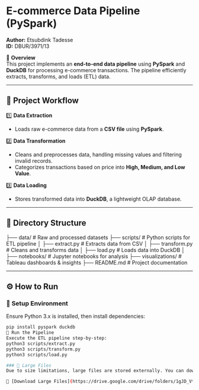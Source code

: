 # E-commerce Data Pipeline (PySpark)  
**Author:** Etsubdink Tadesse  
**ID:** DBUR/3971/13  

📌 **Overview**  
This project implements an **end-to-end data pipeline** using **PySpark** and **DuckDB** for processing e-commerce transactions. The pipeline efficiently extracts, transforms, and loads (ETL) data.

---

## 🚀 Project Workflow

1️⃣ **Data Extraction**  
   - Loads raw e-commerce data from a **CSV file** using **PySpark**.

2️⃣ **Data Transformation**  
   - Cleans and preprocesses data, handling missing values and filtering invalid records.  
   - Categorizes transactions based on price into **High, Medium, and Low Value**.

3️⃣ **Data Loading**  
   - Stores transformed data into **DuckDB**, a lightweight OLAP database.

---

## 📂 Directory Structure
├── data/ # Raw and processed datasets ├── scripts/ # Python scripts for ETL pipeline │ ├── extract.py # Extracts data from CSV │ ├── transform.py # Cleans and transforms data │ ├── load.py # Loads data into DuckDB │ ├── notebooks/ # Jupyter notebooks for analysis ├── visualizations/ # Tableau dashboards & insights ├── README.md # Project documentation

---

## ⚙️ How to Run

### 🔹 **Setup Environment**
Ensure Python 3.x is installed, then install dependencies:

```sh
pip install pyspark duckdb
🔹 Run the Pipeline
Execute the ETL pipeline step-by-step:
python3 scripts/extract.py
python3 scripts/transform.py
python3 scripts/load.py

### 📂 Large Files  
Due to size limitations, large files are stored externally. You can download them from the link below:  

🔗 [Download Large Files](https://drive.google.com/drive/folders/1gJD_VtexnS7mv01XG65GyL3rR3DP8Lpu?usp=sharing)




